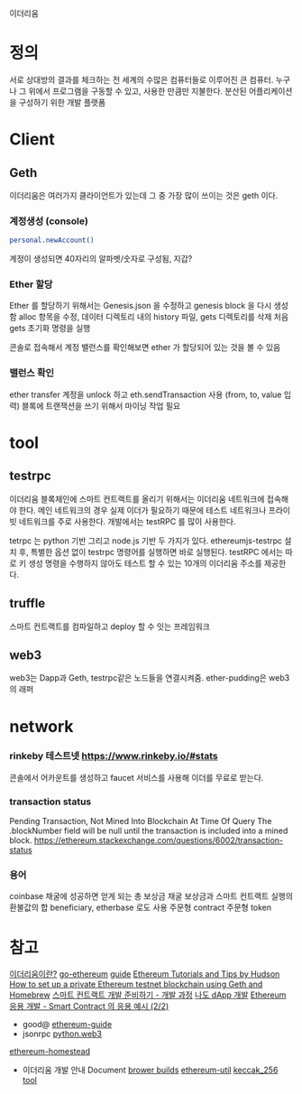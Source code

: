 
이더리움

# 정의
서로 상대방의 결과를 체크하는 전 세계의 수많은 컴퓨터들로 이루어진 큰 컴퓨터.
누구나 그 위에서 프로그램을 구동할 수 있고, 사용한 만큼만 지불한다.
분산된 어플리케이션을 구성하기 위한 개발 플랫폼

# Client
## Geth
이더리움은 여러가지 클라이언트가 있는데 그 중 가장 많이 쓰이는 것은 geth 이다.

### 계정생성 (console)
```sh
personal.newAccount()
```
계정이 생성되면 40자리의 알파벳/숫자로 구성됨, 지갑?


### Ether 할당
Ether 를 할당하기 위해서는 Genesis.json 을 수정하고 genesis block 을 다시 생성함
alloc 항목을 수정, 데이터 디렉토리 내의 history 파일, gets 디렉토리를 삭제
처음 gets 초기화 명령을 실행

콘솔로 접속해서 계정 밸런스를 확인해보면 ether 가 할당되어 있는 것을 볼 수 있음

### 밸런스 확인
ether transfer
계정을 unlock 하고 eth.sendTransaction 사용 (from, to, value 입력)
블록에 트랜잭션을 쓰기 위해서 마이닝 작업 필요

# tool
## testrpc
이더리움 블록체인에 스마트 컨트랙트를 올리기 위해서는 이더리움 네트워크에 접속해야 한다.
메인 네트워크의 경우 실제 이더가 필요하기 때문에 테스트 네트워크나 프라이빗 네트워크를
주로 사용한다. 개발에서는 testRPC 를 많이 사용한다.

tetrpc 는 python 기반 그리고 node.js 기반 두 가지가 있다.
ethereumjs-testrpc 설치 후, 특별한 옵션 없이 testrpc 명령어를 실행하면 바로 실행된다.
testRPC 에서는 따로 키 생성 명령을 수행하지 않아도 테스트 할 수 있는 10개의 이더리움 주소를 제공한다.

## truffle
스마트 컨트랙트를 컴파일하고 deploy 할 수 잇는 프레임워크

## web3
web3는 Dapp과 Geth, testrpc같은 노드들을 연결시켜줌. ether-pudding은 web3의 래퍼

# network
### rinkeby 테스트넷 https://www.rinkeby.io/#stats
콘솔에서 어카운트를 생성하고
faucet 서비스를 사용해 이더를 무료로 받는다.


### transaction status
Pending Transaction, Not Mined Into Blockchain At Time Of Query
The .blockNumber field will be null until the transaction is included into a mined block.
https://ethereum.stackexchange.com/questions/6002/transaction-status

### 용어
coinbase 채굴에 성공하면 얻게 되는 총 보상금
채굴 보상금과 스마트 컨트랙트 실행의 환불값의 합 beneficiary, etherbase 로도 사용
주문형 contract
주문형 token



# 참고
[이더리움이란?](http://sancs.tistory.com/108)
[go-ethereum](https://github.com/ethereum/go-ethereum)
[guide](https://github.com/ethereum/go-ethereum/wiki/Developers'-Guide)
[Ethereum Tutorials and Tips by Hudson](https://souptacular.gitbooks.io/ethereum-tutorials-and-tips-by-hudson/content/private-chain.html)
[How to set up a private Ethereum testnet blockchain using Geth and Homebrew](https://medium.com/@WWWillems/how-to-set-up-a-private-ethereum-testnet-blockchain-using-geth-and-homebrew-1106a27e8e1e)
[스마트 컨트랙트 개발 준비하기 - 개발 과정](https://winterj.me/prepare_smart_contract_deploying/)
[나도 dApp 개발](http://www.chaintalk.io/archive/lecture/586)
[Ethereum 응용 개발 - Smart Contract 의 응용 예시 (2/2)](http://goodjoon.tistory.com/263)
  - good@
[ethereum-guide](https://ethereum.gitbooks.io/frontier-guide/content/rpc.html)
  - jsonrpc
[python.web3](https://github.com/pipermerriam/web3.py)

[ethereum-homestead](http://ethdocs.org/en/latest/contracts-and-transactions/accessing-contracts-and-transactions.html)
  - 이더리움 개발 안내 Document
[brower builds](https://github.com/ethereumjs/browser-builds)
[ethereum-util](https://github.com/ethereumjs/ethereumjs-util)
[keccak_256 tool](https://emn178.github.io/online-tools/keccak_256.html)
